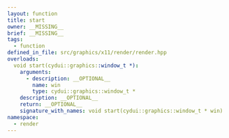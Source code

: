```yaml
---
layout: function
title: start
owner: __MISSING__
brief: __MISSING__
tags:
  - function
defined_in_file: src/graphics/x11/render/render.hpp
overloads:
  void start(cydui::graphics::window_t *):
    arguments:
      - description: __OPTIONAL__
        name: win
        type: cydui::graphics::window_t *
    description: __OPTIONAL__
    return: __OPTIONAL__
    signature_with_names: void start(cydui::graphics::window_t * win)
namespace:
  - render
---
```

